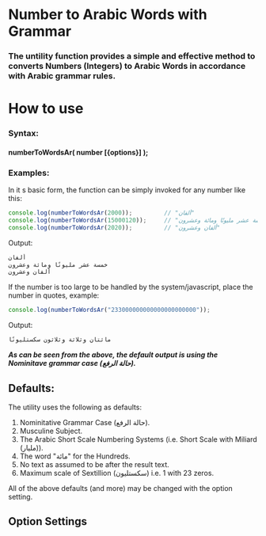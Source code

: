 # Number to Arabic Words with Grammar

### The untility function provides a simple and effective method to converts Numbers (Integers) to Arabic Words in accordance with Arabic grammar rules.

# How to use

### Syntax:

#### numberToWordsAr( number [{options}] );

### Examples:

In it s basic form, the function can be simply invoked for any number like this:

```javascript
console.log(numberToWordsAr(2000));         // "ألفان"
console.log(numberToWordsAr(15000120));     // "خمسة عشر مليونًا ومائة وعشرون"
console.log(numberToWordsAr(2020));         // "ألفان وعشرون"

```
Output:
```javascript
ألفان
خمسة عشر مليونًا ومائة وعشرون
ألفان وعشرون
```

If the number is too large to be handled by the system/javascript, place the number in quotes, example:

```javascript
console.log(numberToWordsAr("233000000000000000000000"));
```
Output:
```javascript
مائتان وثلاثة وثلاثون سكستليونًا
```

***As can be seen from the above, the default output is using the Nominitave grammar case (حالة الرفع).***

## Defaults:

The utility uses the following as defaults:

1. Nominitative Grammar Case (حالة الرفع).
2. Musculine Subject.
3. The Arabic Short Scale Numbering Systems (i.e. Short Scale with Miliard (مليار)).
4. The word "مائة" for the Hundreds.
5. No text as assumed to be after the result text.
6. Maximum scale of Sextillion (سكستليون) i.e. 1 with 23 zeros.

All of the above defaults (and more) may be changed with the option setting.

## Option Settings


